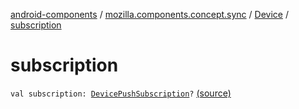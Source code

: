 [android-components](../../index.md) / [mozilla.components.concept.sync](../index.md) / [Device](index.md) / [subscription](./subscription.md)

# subscription

`val subscription: `[`DevicePushSubscription`](../-device-push-subscription/index.md)`?` [(source)](https://github.com/mozilla-mobile/android-components/blob/master/components/concept/sync/src/main/java/mozilla/components/concept/sync/Devices.kt#L169)